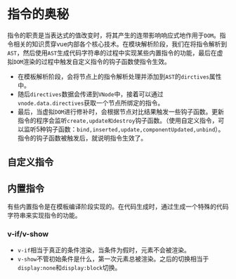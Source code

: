 # 指令的奥秘
指令的职责是当表达式的值改变时，将其产生的连带影响响应式地作用于`DOM`。指令相关的知识贯穿vue内部各个核心技术。在模块解析阶段，我们在将指令解析到`AST`，然后使用`AST`生成代码字符串的过程中实现某些内置指令的功能，最后在虚拟`DOM`渲染的过程中触发自定义指令的钩子函数使指令生效。

- 在模板解析阶段，会将节点上的指令解析处理并添加到`AST`的`dirctives`属性中。
- 随后`directives`数据会传递到`VNode`中，接着可以通过`vnode.data.directives`获取一个节点所绑定的指令。
- 最后，当虚拟`DOM`进行修补时，会根据节点对比结果触发一些钩子函数。更新指令的程序会监听`create,update和destroy`钩子函数。（使用自定义指令，可以监听5种钩子函数：`bind,inserted,update,componentUpdated,unbind`）。指令的钩子函数被触发后，就说明指令生效了。

## 自定义指令
## 内置指令
有些内置指令是在模板编译阶段实现的。在代码生成时，通过生成一个特殊的代码字符串来实现指令的功能。
### v-if/v-show
- `v-if`相当于真正的条件渲染，当条件为假时，元素不会被渲染。
- `v-show`不管初始条件是什么，第一次元素总被渲染。之后的切换相当于`display:none`和`display:block`切换。

